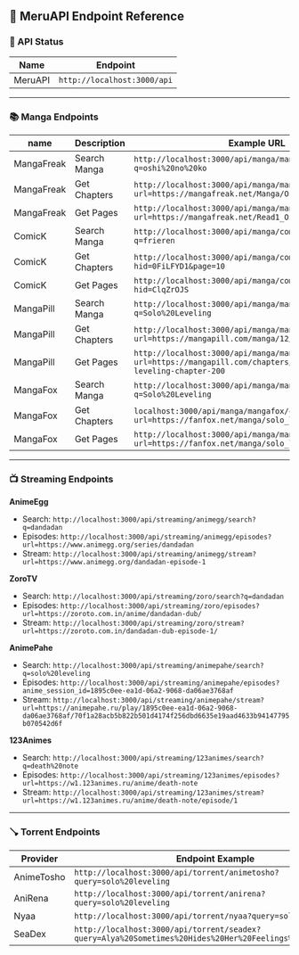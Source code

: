 ## 📡 MeruAPI Endpoint Reference


### 🔧 API Status

| Name    | Endpoint                    |
| ------- | --------------------------- |
| MeruAPI | `http://localhost:3000/api` |

---

### 📚 Manga Endpoints

|name | Description               | Example URL                                                                                       |
|------| ------------------------- | ------------------------------------------------------------------------------------------------- |
|MangaFreak | Search Manga | `http://localhost:3000/api/manga/mangafreak/search?q=oshi%20no%20ko`                                     |
|MangaFreak | Get Chapters             | `http://localhost:3000/api/manga/mangafreak/chapters?url=https://mangafreak.net/Manga/Oshi_No_Ko` |
|MangaFreak | Get Pages                 | `http://localhost:3000/api/manga/mangafreak/pages?url=https://mangafreak.net/Read1_Oshi_No_Ko_1`  |
|ComicK | Search Manga | `http://localhost:3000/api/manga/comick/search?q=frieren` |
|ComicK | Get Chapters | `http://localhost:3000/api/manga/comick/chapters?hid=0FiLFYD1&page=10` |
|ComicK | Get Pages | `http://localhost:3000/api/manga/comick/pages?hid=ClqZrOJS` |
|MangaPill | Search Manga | `http://localhost:3000/api/manga/mangapill/search?q=Solo%20Leveling` |
|MangaPill | Get Chapters | `http://localhost:3000/api/manga/mangapill/chapters?url=https://mangapill.com/manga/12/solo-leveling` |
|MangaPill | Get Pages | `http://localhost:3000/api/manga/mangapill/pages?url=https://mangapill.com/chapters/12-10200000/solo-leveling-chapter-200` |
|MangaFox | Search Manga | `http://localhost:3000/api/manga/mangafox/search?q=Solo%20Leveling` |
|MangaFox | Get Chapters | `localhost:3000/api/manga/mangafox/chapters?url=https://fanfox.net/manga/solo_leveling/` |
|MangaFox | Get Pages | `http://localhost:3000/api/manga/mangafox/pages?url=https://fanfox.net/manga/solo_leveling/c202/1.html` |

---

### 📺 Streaming Endpoints

**AnimeEgg**

* Search: `http://localhost:3000/api/streaming/animegg/search?q=dandadan`
* Episodes: `http://localhost:3000/api/streaming/animegg/episodes?url=https://www.animegg.org/series/dandadan`
* Stream: `http://localhost:3000/api/streaming/animegg/stream?url=https://www.animegg.org/dandadan-episode-1`

**ZoroTV**

* Search: `http://localhost:3000/api/streaming/zoro/search?q=dandadan`
* Episodes: `http://localhost:3000/api/streaming/zoro/episodes?url=https://zoroto.com.in/anime/dandadan-dub/`
* Stream: `http://localhost:3000/api/streaming/zoro/stream?url=https://zoroto.com.in/dandadan-dub-episode-1/`

**AnimePahe**

* Search: `http://localhost:3000/api/streaming/animepahe/search?q=solo%20leveling`
* Episodes: `http://localhost:3000/api/streaming/animepahe/episodes?anime_session_id=1895c0ee-ea1d-06a2-9068-da06ae3768af`
* Stream: `http://localhost:3000/api/streaming/animepahe/stream?url=https://animepahe.ru/play/1895c0ee-ea1d-06a2-9068-da06ae3768af/70f1a28acb5b822b501d4174f256dbd6635e19aad4633b94147795b070542d6f`

**123Animes**

* Search: `http://localhost:3000/api/streaming/123animes/search?q=death%20note`
* Episodes: `http://localhost:3000/api/streaming/123animes/episodes?url=https://w1.123animes.ru/anime/death-note`
* Stream: `http://localhost:3000/api/streaming/123animes/stream?url=https://w1.123animes.ru/anime/death-note/episode/1`

---

### 🪠 Torrent Endpoints

| Provider   | Endpoint Example                                                                                          |
| ---------- | --------------------------------------------------------------------------------------------------------- |
| AnimeTosho | `http://localhost:3000/api/torrent/animetosho?query=solo%20leveling`                                      |
| AniRena    | `http://localhost:3000/api/torrent/anirena?query=solo%20leveling`                                         |
| Nyaa       | `http://localhost:3000/api/torrent/nyaa?query=solo%20leveling`                                            |
| SeaDex     | `http://localhost:3000/api/torrent/seadex?query=Alya%20Sometimes%20Hides%20Her%20Feelings%20in%20Russian` |